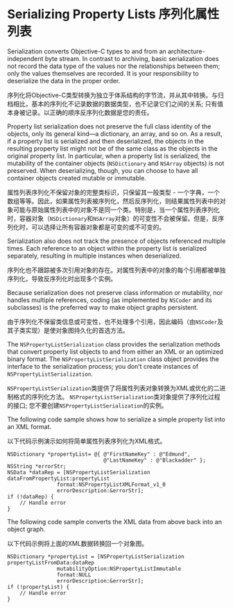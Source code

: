 # Serializing Property Lists 序列化属性列表
Serialization converts Objective-C types to and from an architecture-independent byte stream. In contrast to archiving, basic serialization does not record the data type of the values nor the relationships between them; only the values themselves are recorded. It is your responsibility to deserialize the data in the proper order.

序列化将Objective-C类型转换为独立于体系结构的字节流，并从其中转换。与归档相比，基本的序列化不记录数据的数据类型，也不记录它们之间的关系; 只有值本身被记录。以正确的顺序反序列化数据是您的责任。

Property list serialization does not preserve the full class identity of the objects, only its general kind—a dictionary, an array, and so on. As a result, if a property list is serialized and then deserialized, the objects in the resulting property list might not be of the same class as the objects in the original property list. In particular, when a property list is serialized, the mutability of the container objects (`NSDictionary` and `NSArray` objects) is not preserved. When deserializing, though, you can choose to have all container objects created mutable or immutable.

属性列表序列化不保留对象的完整类标识，只保留其一般类型 - 一个字典，一个数组等等。因此，如果属性列表被序列化，然后反序列化，则结果属性列表中的对象可能与原始属性列表中的对象不是同一个类。特别是，当一个属性列表序列化时，容器对象（`NSDictionary`和`NSArray`对象）的可变性不会被保留。但是，反序列化时，可以选择让所有容器对象都是可变的或不可变的。

Serialization also does not track the presence of objects referenced multiple times. Each reference to an object within the property list is serialized separately, resulting in multiple instances when deserialized.

序列化也不跟踪被多次引用对象的存在。对属性列表中的对象的每个引用都被单独序列化，导致反序列化时出现多个实例。

Because serialization does not preserve class information or mutability, nor handles multiple references, coding (as implemented by `NSCoder` and its subclasses) is the preferred way to make object graphs persistent.

由于序列化不保留类信息或可变性，也不处理多个引用，因此编码（由`NSCoder`及其子类实现）是使对象图持久化的首选方法。

The `NSPropertyListSerialization` class provides the serialization methods that convert property list objects to and from either an XML or an optimized binary format. The `NSPropertyListSerialization` class object provides the interface to the serialization process; you don’t create instances of `NSPropertyListSerialization`.

`NSPropertyListSerialization`类提供了将属性列表对象转换为XML或优化的二进制格式的序列化方法。 `NSPropertyListSerialization`类对象提供了序列化过程的接口; 您不要创建`NSPropertyListSerialization`的实例。

The following code sample shows how to serialize a simple property list into an XML format.

以下代码示例演示如何将简单属性列表序列化为XML格式。

```objc
NSDictionary *propertyList= @{ @"FirstNameKey" : @"Edmund",
                               @"LastNameKey" : @"Blackadder" };
NSString *errorStr;
NSData *dataRep = [NSPropertyListSerialization dataFromPropertyList:propertyList
                format:NSPropertyListXMLFormat_v1_0
                errorDescription:&errorStr];
if (!dataRep) {
    // Handle error
}
```

The following code sample converts the XML data from above back into an object graph.

以下代码示例将上面的XML数据转换回一个对象图。

```objc
NSDictionary *propertyList = [NSPropertyListSerialization propertyListFromData:dataRep
                mutabilityOption:NSPropertyListImmutable
                format:NULL
                errorDescription:&errorStr];
if (!propertyList) {
    // Handle error
}
```